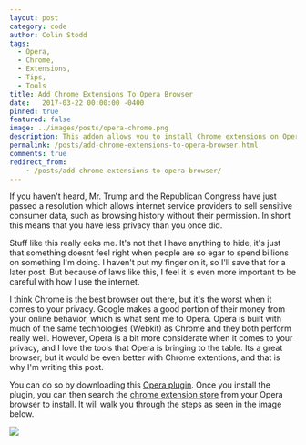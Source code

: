 ```yaml
---
layout: post
category: code
author: Colin Stodd
tags:
  - Opera,
  - Chrome,
  - Extensions,
  - Tips,
  - Tools
title: Add Chrome Extensions To Opera Browser
date:   2017-03-22 00:00:00 -0400
pinned: true
featured: false
image: ../images/posts/opera-chrome.png
description: This addon allows you to install Chrome extensions on Opera.
permalink: /posts/add-chrome-extensions-to-opera-browser.html
comments: true
redirect_from:
    - /posts/add-chrome-extensions-to-opera-browser/
---
```


If you haven't heard, Mr. Trump and the Republican Congress have just passed a resolution which allows internet service providers to sell sensitive consumer data, such as browsing history without their permission. In short this means that you have less privacy than you once did.

Stuff like this really eeks me. It's not that I have anything to hide, it's just that something doesnt feel right when people are so egar to spend billions on something I'm doing. I haven't put my finger on it, so I'll save that for a later post.  But because of laws like this, I feel it is even more important to be careful with how I use the internet.

I think Chrome is the best browser out there, but it's the worst when it comes to your privacy. Google makes a good portion of their money from your online behavior, which is what sent me to Opera.  Opera is built with much of the same technologies (Webkit) as Chrome and they both perform really well. However, Opera is a bit more considerate when it comes to your privacy, and I love the tools that Opera is bringing to the table.  Its a great browser, but it would be even better with Chrome extentions, and that is why I'm writing this post.

You can do so by downloading this <a href="https://addons.opera.com/en/extensions/details/download-chrome-extension-9/?display=en" target="_blank" rel="noopener">Opera plugin</a>. Once you install the plugin, you can then search the <a href="https://chrome.google.com/webstore/category/extensions" target="_blank" rel="noopener">chrome extension store</a> from your Opera browser to install. It will walk you through the steps as seen in the image below.

<img src="https://res.cloudinary.com/colinstodd-com/image/upload/v1491671033/Screen_Shot_2017-04-08_at_12.59.34_PM_ltwx56.png" class="image fit">
